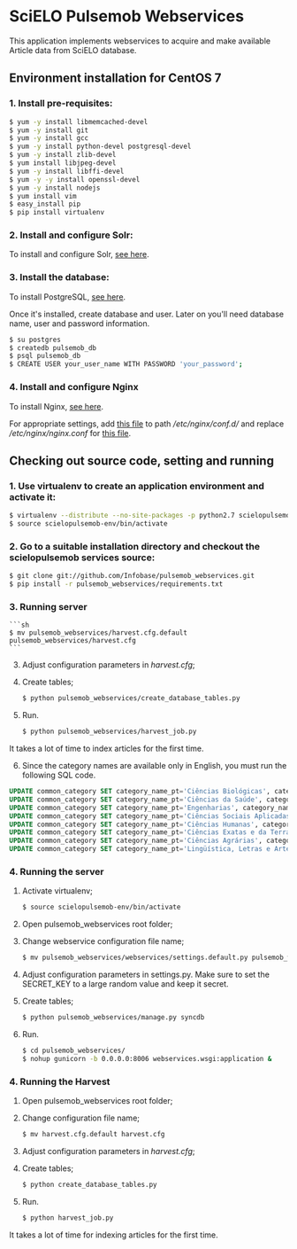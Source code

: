 # SciELO Pulsemob Webservices

This application implements webservices to acquire and make available Article data from SciELO database.

## Environment installation for CentOS 7

### 1. Install pre-requisites:

```sh
$ yum -y install libmemcached-devel
$ yum -y install git
$ yum -y install gcc
$ yum -y install python-devel postgresql-devel
$ yum -y install zlib-devel
$ yum install libjpeg-devel
$ yum -y install libffi-devel
$ yum -y -y install openssl-devel
$ yum -y install nodejs
$ yum install vim
$ easy_install pip
$ pip install virtualenv
```

### 2. Install and configure Solr:

To install and configure Solr, [see here](https://github.com/Infobase/pulsemob_solr).

### 3. Install the database:

To install PostgreSQL, [see here](https://www.digitalocean.com/community/tutorials/how-to-install-and-use-postgresql-on-centos-7).

Once it's installed, create database and user. Later on you'll need database name, user and password information.
```sh
$ su postgres
$ createdb pulsemob_db
$ psql pulsemob_db
$ CREATE USER your_user_name WITH PASSWORD 'your_password';
```

### 4. Install and configure Nginx
To install Nginx, [see here](https://www.digitalocean.com/community/tutorials/how-to-install-nginx-on-centos-7).

For appropriate settings, add [this file](https://github.com/Infobase/pulsemob_webservices/blob/master/configuration/nginx/conf.d/pulsemob.conf) to path */etc/nginx/conf.d/* and replace */etc/nginx/nginx.conf* for [this file](https://github.com/Infobase/pulsemob_webservices/blob/master/configuration/nginx/nginx.conf).

## Checking out source code, setting and running
### 1. Use virtualenv to create an application environment and activate it:

```sh
$ virtualenv --distribute --no-site-packages -p python2.7 scielopulsemob-env
$ source scielopulsemob-env/bin/activate
```
### 2. Go to a suitable installation directory and checkout the scielopulsemob services source:

```sh
$ git clone git://github.com/Infobase/pulsemob_webservices.git
$ pip install -r pulsemob_webservices/requirements.txt
```
### 3. Running server

    ```sh
    $ mv pulsemob_webservices/harvest.cfg.default pulsemob_webservices/harvest.cfg
    ```
3. Adjust configuration parameters in *harvest.cfg*;
4. Create tables;

    ```sh
    $ python pulsemob_webservices/create_database_tables.py
    ```
5. Run.

    ```sh
    $ python pulsemob_webservices/harvest_job.py
    ```
It takes a lot of time to index articles for the first time.

6. Since the category names are available only in English, you must run the following SQL code.
```sql
UPDATE common_category SET category_name_pt='Ciências Biológicas', category_name_es='Ciencias Biológicas' WHERE id = 1;
UPDATE common_category SET category_name_pt='Ciências da Saúde', category_name_es='Ciencias de la Salud' WHERE id = 2;
UPDATE common_category SET category_name_pt='Engenharias', category_name_es='Ingenierias' WHERE id = 3;
UPDATE common_category SET category_name_pt='Ciências Sociais Aplicadas', category_name_es='Ciencias Sociales Aplicadas' WHERE id = 4;
UPDATE common_category SET category_name_pt='Ciências Humanas', category_name_es='Humanidades' WHERE id = 5;
UPDATE common_category SET category_name_pt='Ciências Exatas e da Terra', category_name_es='Ciencias Exactas y de la Tierra' WHERE id = 6;
UPDATE common_category SET category_name_pt='Ciências Agrárias', category_name_es='Ciencias Agrícolas' WHERE id = 7;
UPDATE common_category SET category_name_pt='Lingüística, Letras e Artes', category_name_es='Lingüistica, Letras y Artes' WHERE id = 8;
```

### 4. Running the server
1. Activate virtualenv;

    ```sh
    $ source scielopulsemob-env/bin/activate
    ```
2. Open pulsemob_webservices root folder;
3. Change webservice configuration file name;

    ```sh
    $ mv pulsemob_webservices/webservices/settings.default.py pulsemob_webservices/webservices/settings.py
    ```

4. Adjust configuration parameters in settings.py. Make sure to set the SECRET_KEY to a large random value and keep it secret.

5. Create tables;

    ```sh
    $ python pulsemob_webservices/manage.py syncdb
    ```
6. Run.

    ```sh
    $ cd pulsemob_webservices/
    $ nohup gunicorn -b 0.0.0.0:8006 webservices.wsgi:application &
    ```
### 4. Running the Harvest

1. Open pulsemob_webservices root folder;
2. Change configuration file name;

    ```sh
    $ mv harvest.cfg.default harvest.cfg
    ```
3. Adjust configuration parameters in *harvest.cfg*;
4. Create tables;

    ```sh
    $ python create_database_tables.py
    ```
5. Run.

    ```sh
    $ python harvest_job.py
    ```
It takes a lot of time for indexing articles for the first time.
